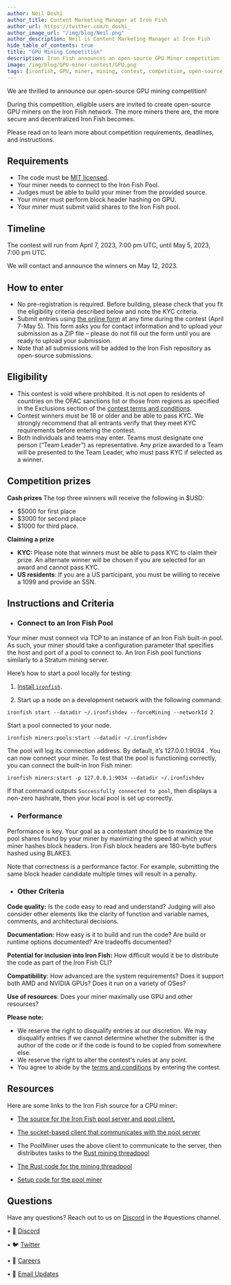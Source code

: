 ```yaml
---
author: Neil Doshi
author_title: Content Marketing Manager at Iron Fish
author_url: https://twitter.com/n_doshi_
author_image_url: "/img/blog/Neil.png"
author_description: Neil is Content Marketing Manager at Iron Fish
hide_table_of_contents: true
title: "GPU Mining Competition"
description: Iron Fish announces an open-source GPU Miner competition
image: /img/blog/GPU-miner-contest/GPU.png
tags: [ironfish, GPU, miner, mining, contest, competition, open-source, Blake3]
---
```



We are thrilled to announce our open-source GPU mining competition!

During this competition, eligible users are invited to create open-source GPU miners on the Iron Fish network. The more miners there are, the more secure and decentralized Iron Fish becomes.  

Please read on to learn more about competition requirements, deadlines, and instructions.

## Requirements

-   The code must be [MIT licensed](https://opensource.org/license/mit/).
-   Your miner needs to connect to the Iron Fish Pool.
-   Judges must be able to build your miner from the provided source.
-   Your miner must perform block header hashing on GPU.
-   Your miner must submit valid shares to the Iron Fish pool.

## Timeline

The contest will run from April 7, 2023, 7:00 pm UTC, until May 5, 2023, 7:00 pm UTC.

We will contact and announce the winners on May 12, 2023.  

## How to enter
-   No pre-registration is required. Before building, please check that you fit the eligibility criteria described below and note the KYC criteria.
-   Submit entries using [the online form](https://docs.google.com/forms/d/e/1FAIpQLSfVyz4E5yOG4NHRXApMbBaEvi4lN3rrN2nmRmejp4pTZ6Kbrw/viewform) at any time during the contest (April 7-May 5). This form asks you for contact information and to upload your submission as a ZIP file – please do not fill out the form until you are ready to upload your submission.
-   Note that all submissions will be added to the Iron Fish repository as open-source submissions.
    
## Eligibility

-   This contest is void where prohibited. It is not open to residents of countries on the OFAC sanctions list or those from regions as specified in the Exclusions section of the [contest terms and conditions](https://drive.google.com/file/d/1WBSBAzHQiD4rhnxBX4NqSmLqiAYczGfb/view?usp=sharing).
-   Contest winners must be 18 or older and be able to pass KYC. We strongly recommend that all entrants verify that they meet KYC requirements before entering the contest.
-   Both individuals and teams may enter. Teams must designate one person (“Team Leader”) as representative. Any prize awarded to a Team will be presented to the Team Leader, who must pass KYC if selected as a winner.
    

## Competition prizes

**Cash prizes**
The top three winners will receive the following in $USD:
-   $5000 for first place
-   $3000 for second place
-   $1000 for third place.  

**Claiming a prize**

- **KYC:** Please note that winners must be able to pass KYC to claim their prize. An alternate winner will be chosen if you are selected for an award and cannot pass KYC.  
- **US residents**: If you are a US participant, you must be willing to receive a 1099 and provide an SSN.

## Instructions and Criteria

-   ### Connect to an Iron Fish Pool
Your miner must connect via TCP to an instance of an Iron Fish built-in pool. As such, your miner should take a configuration parameter that specifies the host and port of a pool to connect to. An Iron Fish pool functions similarly to a Stratum mining server.  
  
Here’s how to start a pool locally for testing:  
  

1. [Install `ironfish`](https://ironfish.network/docs/onboarding/installation-iron-fish).
    
2.  Start up a node on a development network with the following command:  
      
```ironfish start --datadir ~/.ironfishdev --forceMining --networkId 2```

Start a pool connected to your node.  
      
```ironfish miners:pools:start --datadir ~/.ironfishdev```  
      
The pool will log its connection address. By default, it’s 127.0.0.1:9034 . You can now connect your miner. To test that the pool is functioning correctly, you can connect the built-in Iron Fish miner:  
      
```ironfish miners:start -p 127.0.0.1:9034 --datadir ~/.ironfishdev ``` 
      
If that command outputs ```Successfully connected to pool```, then displays a non-zero hashrate, then your local pool is set up correctly.  

-   ### Performance

Performance is key. Your goal as a contestant should be to maximize the pool shares found by your miner by maximizing the speed at which your miner hashes block headers. Iron Fish block headers are 180-byte buffers hashed using BLAKE3.  
  
Note that correctness is a performance factor. For example, submitting the same block header candidate multiple times will result in a penalty.

-   ### Other Criteria

**Code quality:** Is the code easy to read and understand? Judging will also consider other elements like the clarity of function and variable names, comments, and architectural decisions.

**Documentation:** How easy is it to build and run the code? Are build or runtime options documented? Are tradeoffs documented?

**Potential for inclusion into Iron Fish:** How difficult would it be to distribute the code as part of the Iron Fish CLI?

**Compatibility**: How advanced are the system requirements? Does it support both AMD and NVIDIA GPUs? Does it run on a variety of OSes?

**Use of resources**: Does your miner maximally use GPU and other resources?

**Please note:**

-   We reserve the right to disqualify entries at our discretion. We may disqualify entries if we cannot determine whether the submitter is the author of the code or if the code is found to be copied from somewhere else.
-   We reserve the right to alter the contest's rules at any point.
-   You agree to abide by the [terms and conditions](https://docs.google.com/document/d/1TnwbC1vp2d62VEmKJKh6FaTv0bQ65JQf7c7RPDrwkI0/edit?usp=sharing) by entering the contest.
    

## Resources
Here are some links to the Iron Fish source for a CPU miner:
-   [The source for the Iron Fish pool server and pool client.](https://github.com/iron-fish/ironfish/tree/master/ironfish/src/mining)
    
-   [The socket-based client that communicates with the pool server](https://github.com/iron-fish/ironfish/blob/master/ironfish/src/mining/stratum/clients/client.ts)
    
-   The PoolMiner uses the above client to communicate to the server, then distributes tasks to the [Rust mining threadpool](https://github.com/iron-fish/ironfish/blob/master/ironfish/src/mining/poolMiner.ts)[](https://github.com/iron-fish/ironfish/blob/master/ironfish/src/mining/poolMiner.ts)
    
-   [The Rust code for the mining threadpool](https://github.com/iron-fish/ironfish/tree/master/ironfish-rust/src/mining)
    
-   [Setup code for the pool miner](https://github.com/iron-fish/ironfish/blob/dd7bcab84de5babc273cacd33586580b80cc3a07/ironfish-cli/src/commands/miners/start.ts#L57)

## Questions
Have any questions? Reach out to us on [Discord](https://discord.com/invite/EkQkEcm8DH) in the #questions channel.





• 🎤 [Discord](https://discord.ironfish.network)

• 🐦 [Twitter](https://twitter.com/ironfishcrypto)

• 🚀 [Careers](https://ironfish.network/careers)

• 📧 [Email Updates](https://ironfish.network/#email-signup)
